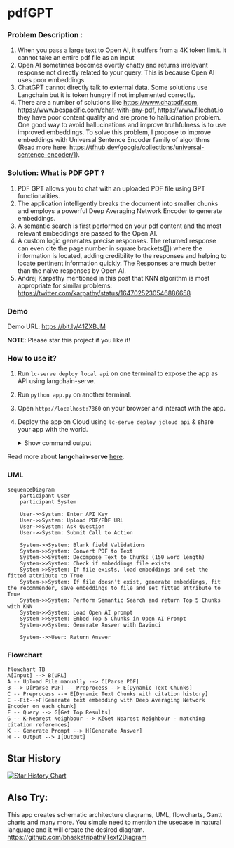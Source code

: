 
# pdfGPT
### Problem Description : 
1. When you pass a large text to Open AI, it suffers from a 4K token limit. It cannot take an entire pdf file as an input
2. Open AI sometimes becomes overtly chatty and returns irrelevant response not directly related to your query. This is because Open AI uses poor embeddings.
3. ChatGPT cannot directly talk to external data. Some solutions use Langchain but it is token hungry if not implemented correctly.
4. There are a number of solutions like https://www.chatpdf.com, https://www.bespacific.com/chat-with-any-pdf, https://www.filechat.io they have poor content quality and are prone to hallucination problem. One good way to avoid hallucinations and improve truthfulness is to use improved embeddings. To solve this problem, I propose to improve embeddings with Universal Sentence Encoder family of algorithms (Read more here: https://tfhub.dev/google/collections/universal-sentence-encoder/1). 

### Solution: What is PDF GPT ?
1. PDF GPT allows you to chat with an uploaded PDF file using GPT functionalities.
2. The application intelligently breaks the document into smaller chunks and employs a powerful Deep Averaging Network Encoder to generate embeddings.
3. A semantic search is first performed on your pdf content and the most relevant embeddings are passed to the Open AI.
4. A custom logic generates precise responses. The returned response can even cite the page number in square brackets([]) where the information is located, adding credibility to the responses and helping to locate pertinent information quickly. The Responses are much better than the naive responses by Open AI.
5. Andrej Karpathy mentioned in this post that KNN algorithm is most appropriate for similar problems: https://twitter.com/karpathy/status/1647025230546886658

### Demo
Demo URL: https://bit.ly/41ZXBJM

**NOTE**: Please star this project if you like it!

### How to use it?

1. Run `lc-serve deploy local api` on one terminal to expose the app as API using langchain-serve.
2. Run `python app.py` on another terminal.
3. Open `http://localhost:7860` on your browser and interact with the app.
4. Deploy the app on Cloud using `lc-serve deploy jcloud api` & share your app with the world.

    <details>
    <summary>Show command output</summary>

    ```text
    ╭──────────────┬──────────────────────────────────────────────────────────────────────────────────────╮
    │ App ID       │                                 langchain-3ff4ab2c9d                                 │
    ├──────────────┼──────────────────────────────────────────────────────────────────────────────────────┤
    │ Phase        │                                       Serving                                        │
    ├──────────────┼──────────────────────────────────────────────────────────────────────────────────────┤
    │ Endpoint     │                      https://langchain-3ff4ab2c9d.wolf.jina.ai                       │
    ├──────────────┼──────────────────────────────────────────────────────────────────────────────────────┤
    │ App logs     │                               dashboards.wolf.jina.ai                                │
    ├──────────────┼──────────────────────────────────────────────────────────────────────────────────────┤
    │ Swagger UI   │                    https://langchain-3ff4ab2c9d.wolf.jina.ai/docs                    │
    ├──────────────┼──────────────────────────────────────────────────────────────────────────────────────┤
    │ OpenAPI JSON │                https://langchain-3ff4ab2c9d.wolf.jina.ai/openapi.json                │
    ╰──────────────┴──────────────────────────────────────────────────────────────────────────────────────╯
    ```
    
    </details>

Read more about **langchain-serve** [here](https://github.com/jina-ai/langchain-serve).

### UML
```mermaid
sequenceDiagram
    participant User
    participant System

    User->>System: Enter API Key
    User->>System: Upload PDF/PDF URL
    User->>System: Ask Question
    User->>System: Submit Call to Action

    System->>System: Blank field Validations
    System->>System: Convert PDF to Text
    System->>System: Decompose Text to Chunks (150 word length)
    System->>System: Check if embeddings file exists
    System->>System: If file exists, load embeddings and set the fitted attribute to True
    System->>System: If file doesn't exist, generate embeddings, fit the recommender, save embeddings to file and set fitted attribute to True
    System->>System: Perform Semantic Search and return Top 5 Chunks with KNN
    System->>System: Load Open AI prompt
    System->>System: Embed Top 5 Chunks in Open AI Prompt
    System->>System: Generate Answer with Davinci

    System-->>User: Return Answer
```

### Flowchart
```mermaid
flowchart TB
A[Input] --> B[URL]
A -- Upload File manually --> C[Parse PDF]
B --> D[Parse PDF] -- Preprocess --> E[Dynamic Text Chunks]
C -- Preprocess --> E[Dynamic Text Chunks with citation history]
E --Fit-->F[Generate text embedding with Deep Averaging Network Encoder on each chunk]
F -- Query --> G[Get Top Results]
G -- K-Nearest Neighbour --> K[Get Nearest Neighbour - matching citation references]
K -- Generate Prompt --> H[Generate Answer]
H -- Output --> I[Output]
```
## Star History

[![Star History Chart](https://api.star-history.com/svg?repos=bhaskatripathi/pdfGPT&type=Date)](https://star-history.com/#bhaskatripathi/pdfGPT&Date)

## Also Try:
This app creates schematic architecture diagrams, UML, flowcharts, Gantt charts and many more. You simple need to mention the usecase in natural language and it will create the desired diagram.
https://github.com/bhaskatripathi/Text2Diagram


